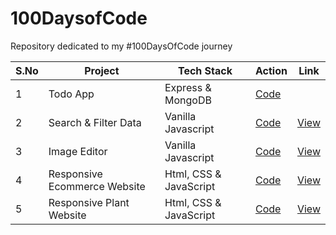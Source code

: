 # 100DaysofCode
Repository dedicated to my #100DaysOfCode journey 

| S.No | Project | Tech Stack | Action | Link |
| --- | --- | --- | --- | --- |
| 1 | Todo App| Express & MongoDB | [Code](01-todo-app) | |
| 2 | Search & Filter Data| Vanilla Javascript | [Code](02-filter-table) | [View](https://deltanode.github.io/100DaysofCode/02-filter-table/) |
| 3 | Image Editor| Vanilla Javascript | [Code](03-image-editor) | [View](https://deltanode.github.io/100DaysofCode/03-image-editor/) |
| 4 | Responsive Ecommerce Website| Html, CSS & JavaScript | [Code](04-responsive-ecommerce-website) | [View](https://deltanode.github.io/100DaysofCode/04-responsive-ecommerce-website/) |
| 5 | Responsive Plant Website| Html, CSS & JavaScript | [Code](05-responsive-plant-website) | [View](https://deltanode.github.io/100DaysofCode/05-responsive-plant-website/) |
